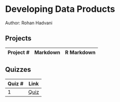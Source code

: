 # Developing Data Products
Author: Rohan Hadvani <br />

## Projects 
Project # | Markdown | R Markdown
--- | --- | ---

## Quizzes
Quiz # | Link 
--- | --- 
1 | [Quiz]()

